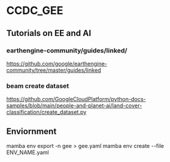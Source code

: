 # CCDC_GEE


## Tutorials on EE and AI
### earthengine-community/guides/linked/
https://github.com/google/earthengine-community/tree/master/guides/linked

### beam create dataset
https://github.com/GoogleCloudPlatform/python-docs-samples/blob/main/people-and-planet-ai/land-cover-classification/create_dataset.py




## Enviornment
mamba env export -n gee > gee.yaml
mamba env create --file ENV_NAME.yaml
